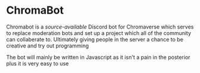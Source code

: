# ChromaBot
Chromabot is a *source-available* Discord bot for
Chromaverse which serves to replace moderation bots
and set up a project which all of the community can
collaberate to. Ultimately giving people in the server
a chance to be creative and try out programming

The bot will mainly be written in Javascript as it isn't a
pain in the posterior plus it is very easy to use
